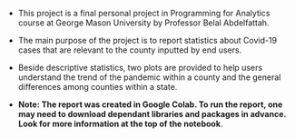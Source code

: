 * This project is a final personal project in Programming for Analytics course at George Mason University by Professor Belal Abdelfattah.
* The main purpose of the project is to report statistics about Covid-19 cases that are relevant to the county inputted by end users.
* Beside descriptive statistics, two plots are provided to help users understand the trend of the pandemic within a county and the general differences among counties within  a state.
  
* **Note: The report was created in Google Colab. To run the report, one may need to download dependant libraries and packages in advance. Look for more information at the top of the notebook**.  
